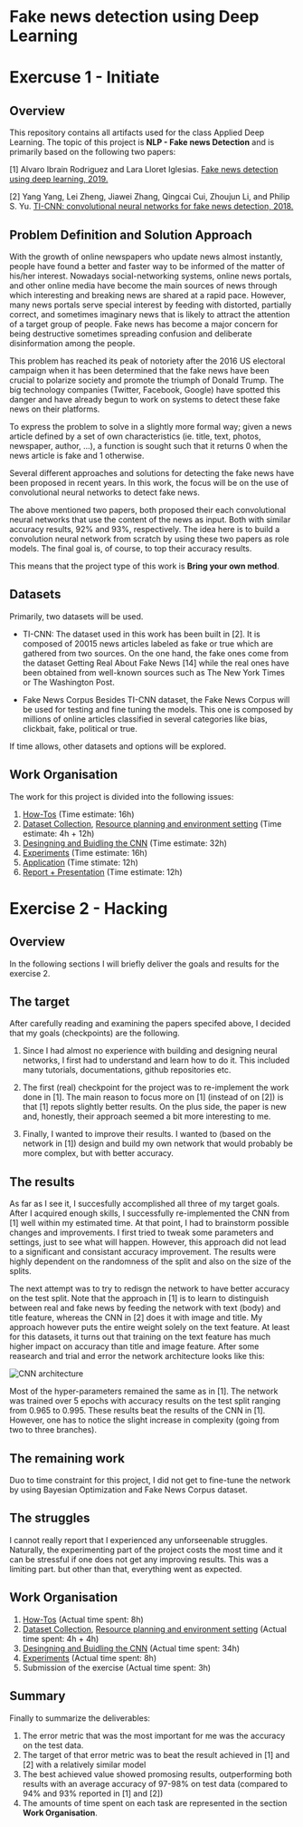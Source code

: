# Fake news detection using Deep Learning

# Exercuse 1 - Initiate

## Overview
This repository contains all artifacts used for the class Applied Deep Learning. The topic of this project is **NLP - Fake news Detection** and is primarily based on the following two papers:

[1]  Alvaro Ibrain Rodriguez and Lara Lloret Iglesias. [Fake news detection using deep learning, 2019.](https://arxiv.org/abs/1910.03496)

[2]  Yang Yang, Lei Zheng, Jiawei Zhang, Qingcai Cui, Zhoujun Li, and Philip S. Yu. [TI-CNN: convolutional neural networks for fake news detection, 2018.](https://arxiv.org/abs/1806.00749)

## Problem Definition and Solution Approach
With the growth of online newspapers who update news almost instantly, people have found a better and faster way to be informed of the matter of his/her interest. Nowadays social-networking systems, online news portals, and other online media have become the main sources of news through which interesting and breaking news are shared at a rapid pace. However, many news portals serve special interest by feeding with distorted, partially correct, and sometimes imaginary news that is likely to attract the attention of a target group of people. Fake news has become a major concern for being destructive sometimes spreading confusion and deliberate disinformation among the people.

This problem has reached its peak of notoriety after the 2016 US electoral campaign when it has been determined that the fake news have been crucial to polarize society and promote the triumph of Donald Trump. The big technology companies (Twitter, Facebook, Google) have spotted this danger and have already begun to work on systems to detect these fake news on their platforms.

To express the problem to solve in a slightly more formal way; given a news article defined by a set of own characteristics (ie. title, text, photos, newspaper, author, ...), a function is sought such that it returns 0 when the news article is fake and 1 otherwise.

Several different approaches and solutions for detecting the fake news have been proposed in recent years. In this work, the focus will be on the use of convolutional neural networks to detect fake news. 

The above mentioned two papers, both proposed their each convolutional neural networks that use the content of the news as input. Both with similar accuracy results, 92% and 93%, respectively. The idea here is to build a convolution neural network from scratch by using these two papers as role models. The final goal is, of course, to top their accuracy results. 

This means that the project type of this work is **Bring your own method**.

## Datasets
Primarily, two datasets will be used.

* TI-CNN: 
The dataset used in this work has been built in [2]. It is composed of 20015 news articles labeled as fake or true which are gathered from two sources. On the one hand, the fake ones come from the dataset Getting Real About Fake News [14] while the real ones have been obtained from well-known sources such as The New York Times or The Washington Post.

* Fake News Corpus
Besides TI-CNN dataset, the Fake News Corpus will be used for testing and fine tuning the models. This one is
composed by millions of online articles classified in several categories like bias, clickbait, fake, political or true.

If time allows, other datasets and options will be explored.

## Work Organisation
The work for this project is divided into the following issues:
1. [How-Tos](https://github.com/acoj1993/fake-news-deeplearning/issues/1) (Time estimate: 16h)
2. [Dataset Collection](https://github.com/acoj1993/fake-news-deeplearning/issues/2), [Resource planning and environment setting](https://github.com/acoj1993/fake-news-deeplearning/issues/3) (Time estimate: 4h + 12h)
2. [Desingning and Buidling the CNN](https://github.com/acoj1993/fake-news-deeplearning/issues/4) (Time estimate: 32h) 
3. [Experiments](https://github.com/acoj1993/fake-news-deeplearning/issues/5) (Time estimate: 16h)
5. [Application](https://github.com/acoj1993/fake-news-deeplearning/issues/6) (Time stimate: 12h)
6. [Report + Presentation](https://github.com/acoj1993/fake-news-deeplearning/issues/7) (Time estimate: 12h)


# Exercise 2 - Hacking

## Overview
In the following sections I will briefly deliver the goals and results for the exercise 2.

## The target
After carefully reading and examining the papers specifed above, I decided that my goals (checkpoints) are the following.

1. Since I had almost no experience with building and designing neural networks, I first had to understand and learn how to do it. This included many tutorials, documentations, github repositories etc.  

2. The first (real) checkpoint for the project was to re-implement the work done in [1]. The main reason to focus more on [1] (instead of on [2]) is that [1] repots slightly better results. On the plus side, the paper is new and, honestly, their approach seemed a bit more interesting to me. 

3. Finally, I wanted to improve their results. I wanted to (based on the network in [1]) design and build my own network that would probably be more complex, but with better accuracy.

## The results
As far as I see it, I succesfully accomplished all three of my target goals. After I acquired enough skills, I successfully re-implemented the CNN from [1] well within my estimated time. At that point, I had to brainstorm possible changes and improvements. I first tried to tweak some parameters and settings, just to see what will happen. However, this approach did not lead to a significant and consistant accuracy improvement. The results were highly dependent on the randomness of the split and also on the size of the splits.

The next attempt was to try to redisgn the network to have better accuracy on the test split. Note that the approach in [1] is to learn to distinguish between real and fake news by feeding the network with text (body) and title feature, whereas the CNN in [2] does it with image and title. My approach however puts the entire weight solely on the text feature. At least for this datasets, it turns out that training on the text feature has much higher impact on accuracy than title and image feature. After some reasearch and trial and error the network architecture looks like this:

![CNN architecture](https://github.com/acoj1993/fake-news-deeplearning/blob/master/model_extended.h5.png)

Most of the hyper-parameters remained the same as in [1]. 
The network was trained over 5 epochs with accuracy results on the test split ranging from 0.965 to 0.995. These results beat the results of the CNN in [1]. However, one has to notice the slight increase in complexity (going from two to three branches).

## The remaining work 
Duo to time constraint for this project, I did not get to fine-tune the network by using Bayesian Optimization and Fake News Corpus dataset.

## The struggles
I cannot really report that I experienced any unforseenable struggles. Naturally, the experimenting part of the project costs the most time and it can be stressful if one does not get any improving results. This was a limiting part. but other than that, everything went as expected.


## Work Organisation
1. [How-Tos](https://github.com/acoj1993/fake-news-deeplearning/issues/1) (Actual time spent: 8h)
2. [Dataset Collection](https://github.com/acoj1993/fake-news-deeplearning/issues/2), [Resource planning and environment setting](https://github.com/acoj1993/fake-news-deeplearning/issues/3) (Actual time spent: 4h + 4h)
2. [Desingning and Buidling the CNN](https://github.com/acoj1993/fake-news-deeplearning/issues/4) (Actual time spent: 34h) 
3. [Experiments](https://github.com/acoj1993/fake-news-deeplearning/issues/5) (Actual time spent: 8h)
4. Submission of the exercise (Actual time spent: 3h)

## Summary
Finally to summarize the deliverables:
1. The error metric that was the most important for me was the accuracy on the test data.
2. The target of that error metric was to beat the result achieved in [1] and [2] with a relatively similar model
3. The best achieved value showed promosing results, outperforming both results with an average accuracy of 97-98% on test data (compared to 94% and 93% reported in [1] and [2])
4. The amounts of time spent on each task are represented in the section **Work Organisation**.
